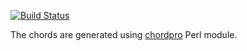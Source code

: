 
[![Build Status](https://travis-ci.org/wikiselev/chords.svg?branch=master)](https://travis-ci.org/wikiselev/chords)

The chords are generated using [chordpro](https://github.com/sciurius/chordpro) Perl module.
